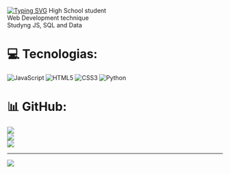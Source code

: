 [![Typing SVG](https://readme-typing-svg.herokuapp.com/?color=%5F87FF&size=30&center=true&vCenter=true&width=1000&lines=Hello!,+My+name+is+Angelita+Dias;Web+Development+student;+:%29)](https://git.io/typing-svg)
High School student<br>Web Development technique<br>Studyng JS, SQL and Data


# 💻 Tecnologias:
![JavaScript](https://img.shields.io/badge/javascript-%23323330.svg?style=for-the-badge&logo=javascript&logoColor=%23F7DF1E) ![HTML5](https://img.shields.io/badge/html5-%23E34F26.svg?style=for-the-badge&logo=html5&logoColor=white) ![CSS3](https://img.shields.io/badge/css3-%231572B6.svg?style=for-the-badge&logo=css3&logoColor=white) ![Python](https://img.shields.io/badge/python-3670A0?style=for-the-badge&logo=python&logoColor=ffdd54)
# 📊 GitHub:
![](https://github-readme-stats.vercel.app/api?username=angelitadias&theme=material-palenight&hide_border=false&include_all_commits=false&count_private=false)<br/>
![](https://github-readme-streak-stats.herokuapp.com/?user=angelitadias&theme=material-palenight&hide_border=false)<br/>
![](https://github-readme-stats.vercel.app/api/top-langs/?username=angelitadias&theme=material-palenight&hide_border=false&include_all_commits=false&count_private=false&layout=compact)

---
[![](https://visitcount.itsvg.in/api?id=angelitadias&icon=0&color=0)](https://visitcount.itsvg.in)






